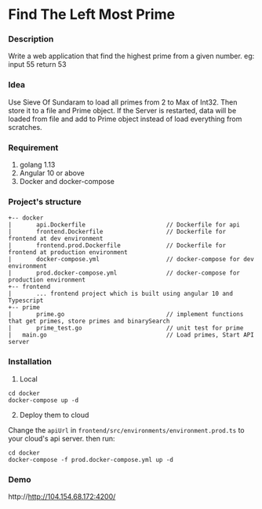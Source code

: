 # Find The Left Most Prime

### Description

Write a web application that find the highest prime from a given number. eg: input 55 return 53

### Idea

Use Sieve Of Sundaram to load all primes from 2 to Max of Int32. Then store it to a file and Prime object.
If the Server is restarted, data will be loaded from file and add to Prime object instead of load everything from scratches.

### Requirement

1. golang 1.13
2. Angular 10 or above
3. Docker and docker-compose

### Project's structure

```
+-- docker
|       api.Dockerfile                       // Dockerfile for api
|       frontend.Dockerfile                  // Dockerfile for frontend at dev environment
|       frontend.prod.Dockerfile             // Dockerfile for frontend at production environment
|       docker-compose.yml                   // docker-compose for dev environment
|       prod.docker-compose.yml              // docker-compose for production environment 
+-- frontend
|       ... frontend project which is built using angular 10 and Typescript
+-- prime
|       prime.go                             // implement functions that get primes, store primes and binarySearch
|       prime_test.go                        // unit test for prime
|   main.go                                  // Load primes, Start API server
```

### Installation

1. Local

```shell script
cd docker
docker-compose up -d
```

2. Deploy them to cloud

Change the `apiUrl` in `frontend/src/environments/environment.prod.ts` to your cloud's api server.
then run:
```shell script
cd docker
docker-compose -f prod.docker-compose.yml up -d
```

### Demo

http://http://104.154.68.172:4200/
